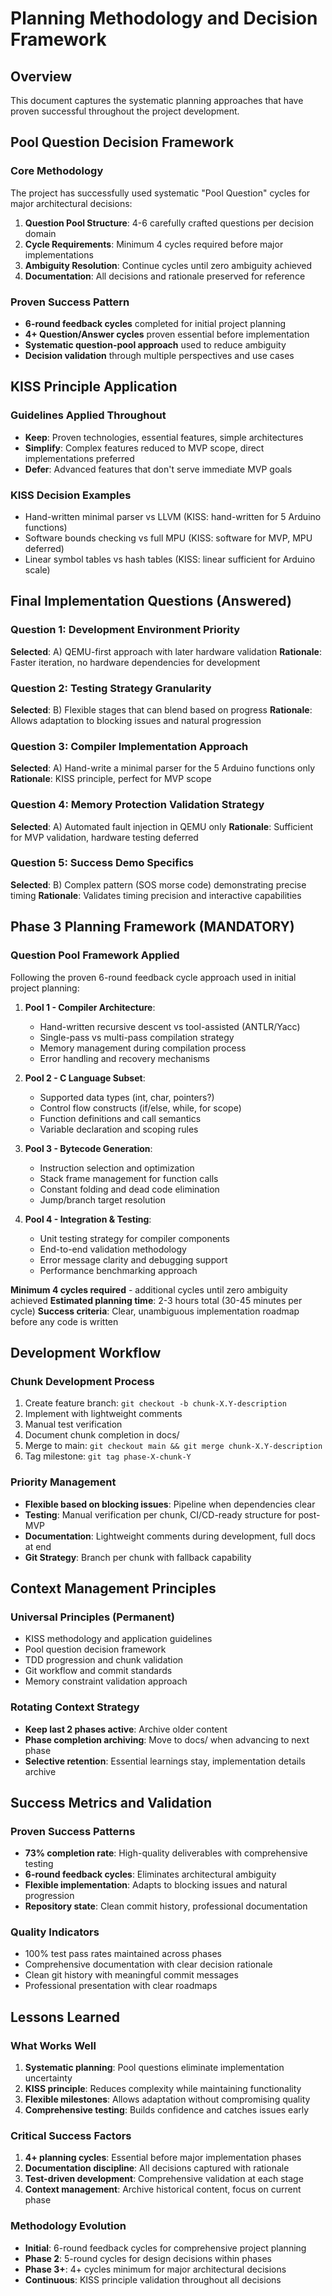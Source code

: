 # Planning Methodology and Decision Framework

## Overview
This document captures the systematic planning approaches that have proven successful throughout the project development.

## Pool Question Decision Framework

### Core Methodology
The project has successfully used systematic "Pool Question" cycles for major architectural decisions:

1. **Question Pool Structure**: 4-6 carefully crafted questions per decision domain
2. **Cycle Requirements**: Minimum 4 cycles required before major implementations
3. **Ambiguity Resolution**: Continue cycles until zero ambiguity achieved
4. **Documentation**: All decisions and rationale preserved for reference

### Proven Success Pattern
- **6-round feedback cycles** completed for initial project planning
- **4+ Question/Answer cycles** proven essential before implementation
- **Systematic question-pool approach** used to reduce ambiguity
- **Decision validation** through multiple perspectives and use cases

## KISS Principle Application

### Guidelines Applied Throughout
- **Keep**: Proven technologies, essential features, simple architectures
- **Simplify**: Complex features reduced to MVP scope, direct implementations preferred
- **Defer**: Advanced features that don't serve immediate MVP goals

### KISS Decision Examples
- Hand-written minimal parser vs LLVM (KISS: hand-written for 5 Arduino functions)
- Software bounds checking vs full MPU (KISS: software for MVP, MPU deferred)
- Linear symbol tables vs hash tables (KISS: linear sufficient for Arduino scale)

## Final Implementation Questions (Answered)

### Question 1: Development Environment Priority
**Selected**: A) QEMU-first approach with later hardware validation
**Rationale**: Faster iteration, no hardware dependencies for development

### Question 2: Testing Strategy Granularity
**Selected**: B) Flexible stages that can blend based on progress
**Rationale**: Allows adaptation to blocking issues and natural progression

### Question 3: Compiler Implementation Approach
**Selected**: A) Hand-write a minimal parser for the 5 Arduino functions only
**Rationale**: KISS principle, perfect for MVP scope

### Question 4: Memory Protection Validation Strategy
**Selected**: A) Automated fault injection in QEMU only
**Rationale**: Sufficient for MVP validation, hardware testing deferred

### Question 5: Success Demo Specifics
**Selected**: B) Complex pattern (SOS morse code) demonstrating precise timing
**Rationale**: Validates timing precision and interactive capabilities

## Phase 3 Planning Framework (MANDATORY)

### Question Pool Framework Applied
Following the proven 6-round feedback cycle approach used in initial project planning:

1. **Pool 1 - Compiler Architecture**: 
   - Hand-written recursive descent vs tool-assisted (ANTLR/Yacc)
   - Single-pass vs multi-pass compilation strategy
   - Memory management during compilation process
   - Error handling and recovery mechanisms

2. **Pool 2 - C Language Subset**:
   - Supported data types (int, char, pointers?)
   - Control flow constructs (if/else, while, for scope)
   - Function definitions and call semantics
   - Variable declaration and scoping rules

3. **Pool 3 - Bytecode Generation**:
   - Instruction selection and optimization
   - Stack frame management for function calls
   - Constant folding and dead code elimination
   - Jump/branch target resolution

4. **Pool 4 - Integration & Testing**:
   - Unit testing strategy for compiler components
   - End-to-end validation methodology
   - Error message clarity and debugging support
   - Performance benchmarking approach

**Minimum 4 cycles required** - additional cycles until zero ambiguity achieved
**Estimated planning time**: 2-3 hours total (30-45 minutes per cycle)
**Success criteria**: Clear, unambiguous implementation roadmap before any code is written

## Development Workflow

### Chunk Development Process
1. Create feature branch: `git checkout -b chunk-X.Y-description`
2. Implement with lightweight comments
3. Manual test verification
4. Document chunk completion in docs/
5. Merge to main: `git checkout main && git merge chunk-X.Y-description`
6. Tag milestone: `git tag phase-X-chunk-Y`

### Priority Management
- **Flexible based on blocking issues**: Pipeline when dependencies clear
- **Testing**: Manual verification per chunk, CI/CD-ready structure for post-MVP
- **Documentation**: Lightweight comments during development, full docs at end
- **Git Strategy**: Branch per chunk with fallback capability

## Context Management Principles

### Universal Principles (Permanent)
- KISS methodology and application guidelines
- Pool question decision framework
- TDD progression and chunk validation
- Git workflow and commit standards
- Memory constraint validation approach

### Rotating Context Strategy
- **Keep last 2 phases active**: Archive older content
- **Phase completion archiving**: Move to docs/ when advancing to next phase
- **Selective retention**: Essential learnings stay, implementation details archive

## Success Metrics and Validation

### Proven Success Patterns
- **73% completion rate**: High-quality deliverables with comprehensive testing
- **6-round feedback cycles**: Eliminates architectural ambiguity
- **Flexible implementation**: Adapts to blocking issues and natural progression
- **Repository state**: Clean commit history, professional documentation

### Quality Indicators
- 100% test pass rates maintained across phases
- Comprehensive documentation with clear decision rationale
- Clean git history with meaningful commit messages
- Professional presentation with clear roadmaps

## Lessons Learned

### What Works Well
1. **Systematic planning**: Pool questions eliminate implementation uncertainty
2. **KISS principle**: Reduces complexity while maintaining functionality
3. **Flexible milestones**: Allows adaptation without compromising quality
4. **Comprehensive testing**: Builds confidence and catches issues early

### Critical Success Factors
1. **4+ planning cycles**: Essential before major implementation phases
2. **Documentation discipline**: All decisions captured with rationale
3. **Test-driven development**: Comprehensive validation at each stage
4. **Context management**: Archive historical content, focus on current phase

### Methodology Evolution
- **Initial**: 6-round feedback cycles for comprehensive project planning
- **Phase 2**: 5-round cycles for design decisions within phases
- **Phase 3+**: 4+ cycles minimum for major architectural decisions
- **Continuous**: KISS principle validation throughout all decisions